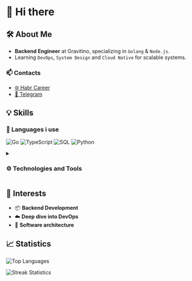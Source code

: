 # 👋 Hi there

## 🛠 About Me

- **Backend Engineer** at Gravitino, specializing in `Golang` & `Node.js`. 
- Learning `DevOps`, `System Design` and `Cloud Native` for scalable systems.

### 📫 Contacts

- [🌐 Habr Career](https://career.habr.com/idmaksim)
- [💬 Telegram](https://t.me/idmksim)

## 💡 Skills

### 📝 Languages i use

![Go](https://img.shields.io/badge/Go-%2300ADD8.svg?style=for-the-badge&logo=go&logoColor=white)
![TypeScript](https://img.shields.io/badge/TypeScript-%23007ACC.svg?style=for-the-badge&logo=typescript&logoColor=white)
![SQL](https://img.shields.io/badge/SQL-blue?style=for-the-badge&logo=sql&logoColor=white)
![Python](https://img.shields.io/badge/python-3670A0?style=for-the-badge&logo=python&logoColor=ffdd54)

<details>
<summary><h3>⚙️ Technologies and Tools</h3></summary>

#### Backend Libs/Frameworks

![NestJS](https://img.shields.io/badge/NestJS-%23E0234E.svg?style=for-the-badge&logo=nestjs&logoColor=white)
![Fastify](https://img.shields.io/badge/fastify-%23000000.svg?style=for-the-badge&logo=fastify&logoColor=white) 

![Echo](https://img.shields.io/badge/Echo-%2300ADD8?style=for-the-badge&logo=echo&logoColor=white)
![Gin](https://img.shields.io/badge/Gin-%2300ADD8?style=for-the-badge&logo=gin&logoColor=white)

![Socket.io](https://img.shields.io/badge/Socket.io-black?style=for-the-badge&logo=socket.io&badgeColor=010101)
![FastAPI](https://img.shields.io/badge/FastAPI-005571?style=for-the-badge&logo=fastapi)

---

#### Databases

![Postgres](https://img.shields.io/badge/postgres-%23316192.svg?style=for-the-badge&logo=postgresql&logoColor=white)
![MongoDB](https://img.shields.io/badge/MongoDB-%234ea94b.svg?style=for-the-badge&logo=mongodb&logoColor=white)

![Redis](https://img.shields.io/badge/Redis-%23DD0031.svg?style=for-the-badge&logo=redis&logoColor=white)
![Elasticsearch](https://img.shields.io/badge/Elasticsearch-%230377CC.svg?style=for-the-badge&logo=elasticsearch&logoColor=white)

![ClickHouse](https://img.shields.io/badge/ClickHouse-FFCC01?style=for-the-badge&logo=clickhouse&logoColor=white)

---

### DevOps

![Docker](https://img.shields.io/badge/Docker-%230db7ed.svg?style=for-the-badge&logo=docker&logoColor=white)
![Kubernetes](https://img.shields.io/badge/kubernetes-%23326ce5.svg?style=for-the-badge&logo=kubernetes&logoColor=white)

![Grafana](https://img.shields.io/badge/grafana-%23F46800.svg?style=for-the-badge&logo=grafana&logoColor=white)
![Jaeger](https://img.shields.io/badge/Jaeger-%2300ADD8.svg?style=for-the-badge&logo=go&logoColor=white)
![Prometheus](https://img.shields.io/badge/Prometheus-E6522C?style=for-the-badge&logo=Prometheus&logoColor=white)

![Nginx](https://img.shields.io/badge/nginx-%23009639.svg?style=for-the-badge&logo=nginx&logoColor=white)
---

#### Platforms

![Node.js](https://img.shields.io/badge/node.js-6DA55F?style=for-the-badge&logo=node.js&logoColor=white)
![Bun](https://img.shields.io/badge/Bun-%23000000.svg?style=for-the-badge&logo=bun&logoColor=white)

---

#### Data Access

![Prisma](https://img.shields.io/badge/Prisma-3982CE?style=for-the-badge&logo=Prisma&logoColor=white)
![TypeORM](https://img.shields.io/badge/TypeORM-%23323330.svg?style=for-the-badge&logo=typeorm&logoColor=white)

![GORM](https://img.shields.io/badge/GORM-%230077CC.svg?style=for-the-badge&logo=go&logoColor=white)
![sqlx](https://img.shields.io/badge/sqlx-%230077CC.svg?style=for-the-badge&logo=sqlx&logoColor=white)

---

#### Message Brokers

![RabbitMQ](https://img.shields.io/badge/RabbitMQ-FF6600?style=for-the-badge&logo=rabbitmq&logoColor=white)
![Apache Kafka](https://img.shields.io/badge/Apache%20Kafka-000?style=for-the-badge&logo=apachekafka)
![NATS](https://img.shields.io/badge/NATS-%2315d4ba?style=for-the-badge&logo=nats)

---

#### API
![REST](https://img.shields.io/badge/REST-3467eb?style=for-the-badge&logo=rest&logoColor=white)
![gRPC](https://img.shields.io/badge/gRPC-008DE4?style=for-the-badge&logo=grpc&logoColor=white)
![Websockets](https://img.shields.io/badge/Websockets-1f425f?style=for-the-badge&logo=websockets&logoColor=white)
![GraphQL](https://img.shields.io/badge/GraphQL-E10098?style=for-the-badge&logo=graphql&logoColor=white)

---

#### Tools

![Git](https://img.shields.io/badge/Git-%23F05033.svg?style=for-the-badge&logo=git&logoColor=white)
![Postman](https://img.shields.io/badge/Postman-FF6C37?style=for-the-badge&logo=postman&logoColor=white)
![Swagger](https://img.shields.io/badge/Swagger-%23Clojure?style=for-the-badge&logo=swagger&logoColor=white)

---

#### Testing

![Testing/Testify](https://img.shields.io/badge/Testing/Testify-%2300ADD8.svg?style=for-the-badge&logo=go&logoColor=white)
![Jest](https://img.shields.io/badge/Jest-%23C21325?style=for-the-badge&logo=jest&logoColor=white)

</details>

## 🚀 Interests

- 📦 **Backend Development**
- ☁️ **Deep dive into DevOps**
- 🔨 **Software architecture**

## 📈 Statistics

![Top Languages](https://github-readme-stats.vercel.app/api/top-langs/?username=idmaksim&theme=dark&hide_border=false&include_all_commits=false&count_private=false&layout=compact)

![Streak Statistics](https://github-readme-streak-stats.herokuapp.com/?user=idmaksim&theme=dark&hide_border=false)
